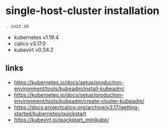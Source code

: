 # single-host-cluster installation
`. init.sh`

- kubernetes v1.19.4
- calico v3.17.0
- kubevirt v0.34.2

## links
- https://kubernetes.io/docs/setup/production-environment/tools/kubeadm/install-kubeadm/
- https://kubernetes.io/docs/setup/production-environment/tools/kubeadm/create-cluster-kubeadm/
- https://docs.projectcalico.org/archive/v3.17/getting-started/kubernetes/quickstart
- https://kubevirt.io/quickstart_minikube/